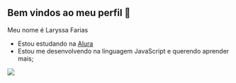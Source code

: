 ## Bem vindos ao meu perfil 🙂

Meu nome é Laryssa Farias 

- Estou estudando na [Alura](https://www.alura.com.br) 
- Estou me desenvolvendo na linguagem JavaScript e querendo aprender mais;

![](https://media.tenor.com/OaP9K_Hz-i8AAAAi/spongebob-sunglasses.gif)
  
